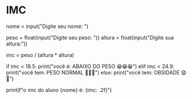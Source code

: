 # IMC
nome = input("Digite seu nome: ")

peso = float(input("Digite seu peso: "))
altura = float(input("Digite sua altura:"))

imc = peso / (altura * altura)

if imc < 18.5:
    print("você é: ABAIXO DO PESO 😁😁😁")
elif imc < 24.9:
    print("você tem: PESO NORMAL 🙂🙂🙂")
else:
    print("você tem: OBSIDADE 😧🤒")

print(f"o imc do aluno {nome} é: {imc: .2f}")
